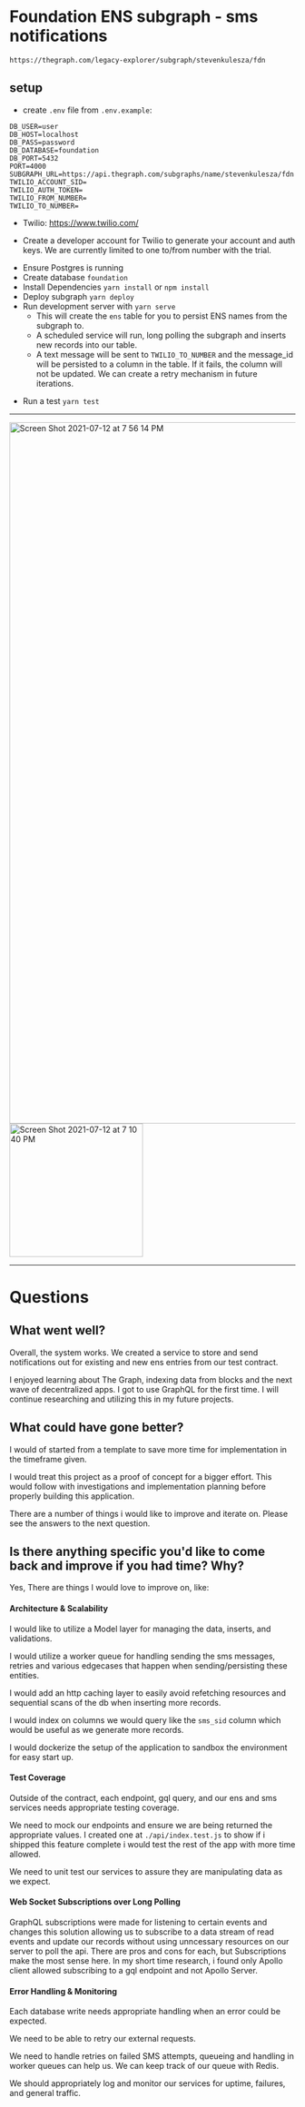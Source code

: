 # Foundation ENS subgraph - sms notifications
`https://thegraph.com/legacy-explorer/subgraph/stevenkulesza/fdn`

## setup
- create `.env` file from `.env.example`:
```
DB_USER=user
DB_HOST=localhost
DB_PASS=password
DB_DATABASE=foundation
DB_PORT=5432
PORT=4000
SUBGRAPH_URL=https://api.thegraph.com/subgraphs/name/stevenkulesza/fdn
TWILIO_ACCOUNT_SID=
TWILIO_AUTH_TOKEN=
TWILIO_FROM_NUMBER=
TWILIO_TO_NUMBER=
```
- Twilio:
https://www.twilio.com/
* Create a developer account for Twilio to generate your account and auth keys. We are currently limited to one to/from number with the trial.

- Ensure Postgres is running
- Create database `foundation`
- Install Dependencies `yarn install` or `npm install`
- Deploy subgraph `yarn deploy`
- Run development server with `yarn serve`
    * This will create the `ens` table for you to persist ENS names from the subgraph to.
    * A scheduled service will run, long polling the subgraph and inserts new records into our table. 
    * A text message will be sent to `TWILIO_TO_NUMBER` and the message_id will be persisted to a column in the table. If it fails, the column will not be updated. We can create a retry mechanism in future iterations.
* Run a test `yarn test`

-------
<img width="1236" alt="Screen Shot 2021-07-12 at 7 56 14 PM" src="https://user-images.githubusercontent.com/17483238/125369886-38354680-e34b-11eb-88e0-da7b200c0628.png">

<img width="235" alt="Screen Shot 2021-07-12 at 7 10 40 PM" src="https://user-images.githubusercontent.com/17483238/125366800-da9dfb80-e344-11eb-8792-7492a2313d52.png">

----

# Questions
## What went well?
Overall, the system works. We created a service to store and send notifications out for existing and new ens entries from our test contract. 

I enjoyed learning about The Graph, indexing data from blocks and the next wave of decentralized apps. I got to use GraphQL for the first time. I will continue researching and utilizing this in my future projects. 

## What could have gone better?
I would of started from a template to save more time for implementation in the timeframe given.

I would treat this project as a proof of concept for a bigger effort. This would follow with investigations and implementation planning before properly building this application.

There are a number of things i would like to improve and iterate on. Please see the answers to the next question. 

## Is there anything specific you'd like to come back and improve if you had time? Why?
Yes, There are things I would love to improve on, like:

#### Architecture & Scalability
I would like to utilize a Model layer for managing the data, inserts, and validations.

I would utilize a worker queue for handling sending the sms messages, retries and various edgecases that happen when sending/persisting these entities.

I would add an http caching layer to easily avoid refetching resources and sequential scans of the db when inserting more records.

I would index on columns we would query like the `sms_sid` column which would be useful as we generate more records.

I would dockerize the setup of the application to sandbox the environment for easy start up.
#### Test Coverage
Outside of the contract, each endpoint, gql query, and our ens and sms services needs appropriate testing coverage. 

We need to mock our endpoints and ensure we are being returned the appropriate values. I created one at `./api/index.test.js` to show if i shipped this feature complete i would test the rest of the app with more time allowed.

We need to unit test our services to assure they are manipulating data as we expect. 

#### Web Socket Subscriptions over Long Polling
GraphQL subscriptions were made for listening to certain events and changes this solution allowing us to subscribe to a data stream of read events and update our records without using unncessary resources on our server to poll the api. There are pros and cons for each, but Subscriptions make the most sense here. In my short time research, i found only Apollo client allowed subscribing to a gql endpoint and not Apollo Server. 

#### Error Handling & Monitoring
Each database write needs appropriate handling when an error could be expected.

We need to be able to retry our external requests.

We need to handle retries on failed SMS attempts, queueing and handling in worker queues can help us. We can keep track of our queue with Redis. 

We should appropriately log and monitor our services for uptime, failures, and general traffic.

